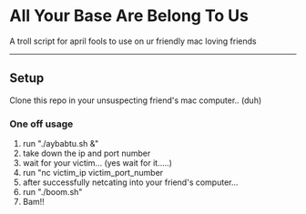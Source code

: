 # All Your Base Are Belong To Us

A troll script for april fools to use on ur friendly mac loving friends

---

## Setup
Clone this repo in your unsuspecting friend's mac computer.. (duh)

### One off usage
1. run "./aybabtu.sh &"
2. take down the ip and port number
3. wait for your victim... (yes wait for it.....)
4. run "nc victim\_ip victim\_port\_number
5. after successfully netcating into your friend's computer...
6. run "./boom.sh"
7. Bam!! 
